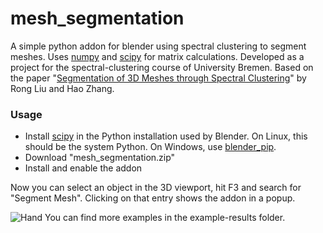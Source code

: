 mesh_segmentation
=================

A simple python addon for blender using spectral clustering to segment meshes. Uses [numpy](http://www.numpy.org/) and [scipy](http://www.scipy.org/) for matrix calculations. Developed as a project for the spectral-clustering course of University Bremen. Based on the paper "[Segmentation of 3D Meshes through Spectral Clustering](https://doi.org/10.1109/PCCGA.2004.1348360)" by Rong Liu and Hao Zhang.
### Usage

 - Install [scipy](http://scipy.org/install.html) in the Python installation used by Blender. On Linux, this should be the system Python. On Windows, use [blender_pip](https://github.com/amb/blender_pip).
 - Download "mesh_segmentation.zip" 
 - Install and enable the addon

Now you can select an object in the 3D viewport, hit F3 and search for "Segment Mesh". Clicking on that entry shows the addon in a popup.

<img src="example-results/hand.png" alt="Hand">
You can find more examples in the example-results folder.

